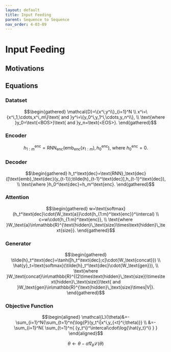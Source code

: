 ```yaml
---
layout: default
title: Input Feeding
parent: Sequence to Sequence
nav_order: 4-03-09
---
```


# Input Feeding

## Motivations

## Equations

### Datatset

$$\begin{gathered}
\mathcal{D}=\{x^i,y^i\}_{i=1}^N \\
x^i=\{x^i_1,\cdots,x^i_m\}\text{ and }y^i=\{y_0^i,y_1^i,\cdots,y_n^i\}, \\
\text{where }y_0=\text{<BOS>}\text{ and }y_n=\text{<EOS>}.
\end{gathered}$$

### Encoder

$$
h_{1:m}^\text{enc}=\text{RNN}_\text{enc}(\text{emb}_\text{enc}(x_{1:m}),h_0^\text{enc})\text{, where }h_0^\text{enc}=0.
$$

### Decoder

$$\begin{gathered}
h_t^\text{dec}=\text{RNN}_\text{dec}([\text{emb}_\text{dec}(y_{t-1});\tilde{h}_{t-1}^\text{dec}],h_{t-1}^\text{dec}), \\
\text{where }h_0^\text{dec}=h_m^\text{enc}.
\end{gathered}$$

### Attention

$$\begin{gathered}
w=\text{softmax}(h_t^\text{dec}\cdot{W_\text{a}}\cdot{h_{1:m}^\text{enc}}^\intercal) \\
c=w\cdot{h_{1:m}^\text{enc}}, \\
\text{where }W_\text{a}\in\mathbb{R}^{\text{hidden}\_\text{size}\times\text{hidden}\_\text{size}}.
\end{gathered}$$

### Generator

$$\begin{gathered}
\tilde{h}_t^\text{dec}=\tanh([h_t^\text{dec};c]\cdot{W_\text{concat}}) \\
\hat{y}_t=\text{softmax}(\tilde{h}_t^\text{dec}\cdot{W_\text{gen}}), \\
\text{where }W_\text{concat}\in\mathbb{R}^{(2\times\text{hidden}\_\text{size})\times\text{hidden}\_\text{size}}\text{ and }W_\text{gen}\in\mathbb{R}^{\text{hidden}\_\text{size}\times|V|}.
\end{gathered}$$

### Objective Function

$$\begin{aligned}
\mathcal{L}(\theta)&=-\sum_{i=1}^N{\sum_{t=1}^n{\log{P}(y_t^i|x^i,y_{<t}^i;\theta)}} \\
&=-\sum_{i=1}^N{
    \sum_{t=1}^n{
        {y_t^i}^\intercal\cdot\log{\hat{y_t}^i}
    }
}
\end{aligned}$$

$$
\theta\leftarrow\theta-\alpha\nabla_\theta\mathcal{L}(\theta)
$$
